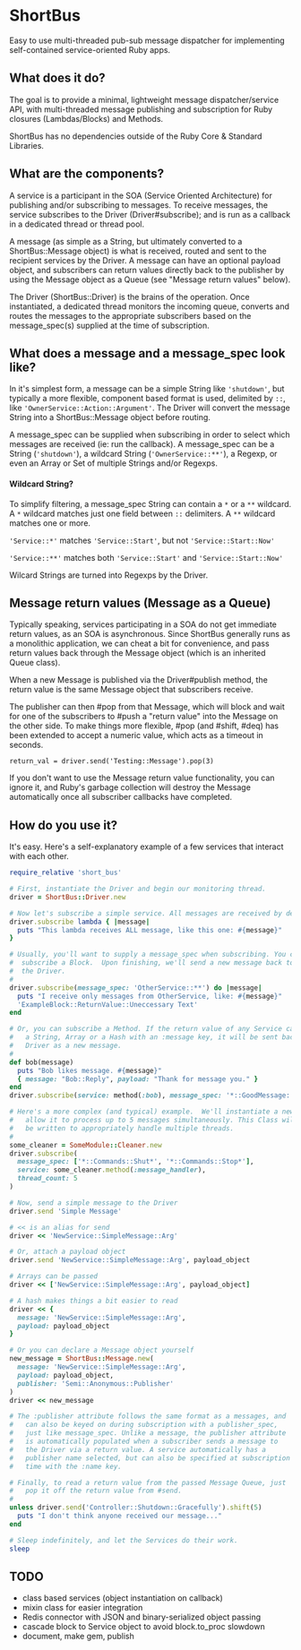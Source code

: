 # ShortBus
Easy to use multi-threaded pub-sub message dispatcher for implementing self-contained service-oriented Ruby apps.

## What does it do?
The goal is to provide a minimal, lightweight message dispatcher/service API, with multi-threaded message publishing and subscription for Ruby closures (Lambdas/Blocks) and Methods.

ShortBus has no dependencies outside of the Ruby Core & Standard Libraries.

## What are the components?
A service is a participant in the SOA (Service Oriented Architecture) for publishing and/or subscribing to messages. To receive messages, the service subscribes to the Driver (Driver#subscribe); and is run as a callback in a dedicated thread or thread pool.

A message (as simple as a String, but ultimately converted to a ShortBus::Message object) is what is received, routed and sent to the recipient services by the Driver. A message can have an optional payload object, and subscribers can return values directly back to the publisher by using the Message object as a Queue (see "Message return values" below).

The Driver (ShortBus::Driver) is the brains of the operation. Once instantiated, a dedicated thread monitors the incoming queue, converts and routes the messages to the appropriate subscribers based on the message\_spec(s) supplied at the time of subscription.

## What does a message and a message\_spec look like?
In it's simplest form, a message can be a simple String like `'shutdown'`, but typically a more flexible, component based format is used, delimited by `::`, like `'OwnerService::Action::Argument'`.  The Driver will convert the message String into a ShortBus::Message object before routing.

A message\_spec can be supplied when subscribing in order to select which messages are received (ie: run the callback). A message\_spec can be a String (`'shutdown'`), a wildcard String (`'OwnerService::**'`), a Regexp, or even an Array or Set of multiple Strings and/or Regexps.

#### Wildcard String?
To simplify filtering, a message\_spec String can contain a `*` or a `**` wildcard. A `*` wildcard matches just one field between `::` delimiters. A `**` wildcard matches one or more.

`'Service::*'` matches `'Service::Start'`, but not `'Service::Start::Now'`

`'Service::**'` matches both `'Service::Start'` and `'Service::Start::Now'`

Wilcard Strings are turned into Regexps by the Driver.

## Message return values (Message as a Queue)
Typically speaking, services participating in a SOA do not get immediate return values, as an SOA is asynchronous. Since ShortBus generally runs as a monolithic application, we can cheat a bit for convenience, and pass return values back through the Message object (which is an inherited Queue class).

When a new Message is published via the Driver#publish method, the return value is the same Message object that subscribers receive.

The publisher can then #pop from that Message, which will block and wait for one of the subscribers to #push a "return value" into the Message on the other side. To make things more flexible, #pop (and #shift, #deq) has been extended to accept a numeric value, which acts as a timeout in seconds.

  `return_val = driver.send('Testing::Message').pop(3)`

If you don't want to use the Message return value functionality, you can ignore it, and Ruby's garbage collection will destroy the Message automatically once all subscriber callbacks have completed.

## How do you use it?
It's easy. Here's a self-explanatory example of a few services that interact with each other.

```ruby
require_relative 'short_bus'

# First, instantiate the Driver and begin our monitoring thread.
driver = ShortBus::Driver.new

# Now let's subscribe a simple service. All messages are received by default.
driver.subscribe lambda { |message|
  puts "This lambda receives ALL message, like this one: #{message}"
}

# Usually, you'll want to supply a message_spec when subscribing. You can also
#  subscribe a Block.  Upon finishing, we'll send a new message back to
#  the Driver.
#
driver.subscribe(message_spec: 'OtherService::**') do |message|
  puts "I receive only messages from OtherService, like: #{message}"
  'ExampleBlock::ReturnValue::Uneccessary Text'
end

# Or, you can subscribe a Method. If the return value of any Service callback is
#   a String, Array or a Hash with an :message key, it will be sent back to the
#   Driver as a new message.
#
def bob(message)
  puts "Bob likes message. #{message}"
  { message: "Bob::Reply", payload: "Thank for message you." }
end
driver.subscribe(service: method(:bob), message_spec: '*::GoodMessage::**')

# Here's a more complex (and typical) example.  We'll instantiate a new object
#   allow it to process up to 5 messages simultaneously. This Class will need to
#   be written to appropriately handle multiple threads.
#
some_cleaner = SomeModule::Cleaner.new
driver.subscribe(
  message_spec: ['*::Commands::Shut*', '*::Commands::Stop*'],
  service: some_cleaner.method(:message_handler),
  thread_count: 5
)

# Now, send a simple message to the Driver
driver.send 'Simple Message'

# << is an alias for send
driver << 'NewService::SimpleMessage::Arg'

# Or, attach a payload object
driver.send 'NewService::SimpleMessage::Arg', payload_object

# Arrays can be passed
driver << ['NewService::SimpleMessage::Arg', payload_object]

# A hash makes things a bit easier to read
driver << { 
  message: 'NewService::SimpleMessage::Arg',
  payload: payload_object
}

# Or you can declare a Message object yourself
new_message = ShortBus::Message.new(
  message: 'NewService::SimpleMessage::Arg', 
  payload: payload_object,
  publisher: 'Semi::Anonymous::Publisher'
)
driver << new_message

# The :publisher attribute follows the same format as a messages, and
#   can also be keyed on during subscription with a publisher_spec,
#   just like message_spec. Unlike a message, the publisher attribute
#   is automatically populated when a subscriber sends a message to 
#   the Driver via a return value. A service automatically has a 
#   publisher name selected, but can also be specified at subscription
#   time with the :name key.

# Finally, to read a return value from the passed Message Queue, just
#   pop it off the return value from #send.
#
unless driver.send('Controller::Shutdown::Gracefully').shift(5)
  puts "I don't think anyone received our message..."
end

# Sleep indefinitely, and let the Services do their work.
sleep
```

## TODO
- class based services (object instantiation on callback)
- mixin class for easier integration
- Redis connector with JSON and binary-serialized object passing
- cascade block to Service object to avoid block.to\_proc slowdown
- document, make gem, publish
